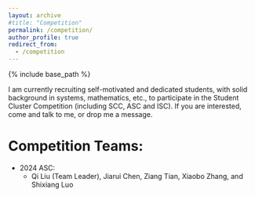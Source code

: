 ```yaml
---
layout: archive
#title: "Competition"
permalink: /competition/
author_profile: true
redirect_from:
  - /competition
---
```


{% include base_path %}

I am currently recruiting self-motivated and dedicated students, with solid background in systems, mathematics, etc., to participate in the Student Cluster Competition (including SCC, ASC and ISC). If you are interested, come and talk to me, or drop me a message.

Competition Teams:
=====
- 2024 ASC:
  - Qi Liu (Team Leader), Jiarui Chen, Ziang Tian, Xiaobo Zhang, and Shixiang Luo
